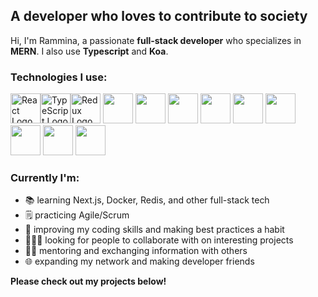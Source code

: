 ## A developer who loves to contribute to society

Hi, I'm Rammina, a passionate **full-stack developer** who specializes in **MERN**. I also use **Typescript** and **Koa**.

### Technologies I use:

<img src="https://github.com/coherencez/tech-logos/blob/master/react.png?raw=true" alt="React Logo" width="48" height="48" /><img src="https://cdn.svgporn.com/logos/typescript-icon.svg" alt="TypeScript Logo" width="48" height="48" /><img src="https://github.com/coherencez/tech-logos/blob/master/redux.png?raw=true" alt="Redux Logo" width="48" height="48" />
<img src="" alt="" width="48" height="48" />
<img src="" alt="" width="48" height="48" />
<img src="" alt="" width="48" height="48" />
<img src="" alt="" width="48" height="48" />
<img src="" alt="" width="48" height="48" />
<img src="" alt="" width="48" height="48" />
<img src="" alt="" width="48" height="48" />
<img src="" alt="" width="48" height="48" />
<img src="" alt="" width="48" height="48" />


### Currently I'm:

- 📚 learning Next.js, Docker, Redis, and other full-stack tech
- 🗒️ practicing Agile/Scrum 
- 💪 improving my coding skills and making best practices a habit
- 🧑‍🤝‍🧑 looking for people to collaborate with on interesting projects
- 👩‍🏫 mentoring and exchanging information with others
- 🌐 expanding my network and making developer friends


**Please check out my projects below!**
<!--
**Rammina/rammina** is a ✨ _special_ ✨ repository because its `README.md` (this file) appears on your GitHub profile.

Here are some ideas to get you started:

- 🔭 I’m currently working on ...
- 🌱 I’m currently learning ...
- 👯 I’m looking to collaborate on ...
- 🤔 I’m looking for help with ...
- 💬 Ask me about ...
- 📫 How to reach me: ...
- 😄 Pronouns: ...
- ⚡ Fun fact: ...
-->
